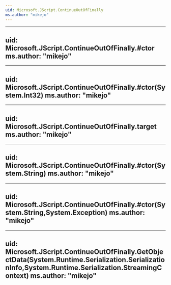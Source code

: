 ```yaml
---
uid: Microsoft.JScript.ContinueOutOfFinally
ms.author: "mikejo"
---
```


---
uid: Microsoft.JScript.ContinueOutOfFinally.#ctor
ms.author: "mikejo"
---

---
uid: Microsoft.JScript.ContinueOutOfFinally.#ctor(System.Int32)
ms.author: "mikejo"
---

---
uid: Microsoft.JScript.ContinueOutOfFinally.target
ms.author: "mikejo"
---

---
uid: Microsoft.JScript.ContinueOutOfFinally.#ctor(System.String)
ms.author: "mikejo"
---

---
uid: Microsoft.JScript.ContinueOutOfFinally.#ctor(System.String,System.Exception)
ms.author: "mikejo"
---

---
uid: Microsoft.JScript.ContinueOutOfFinally.GetObjectData(System.Runtime.Serialization.SerializationInfo,System.Runtime.Serialization.StreamingContext)
ms.author: "mikejo"
---
